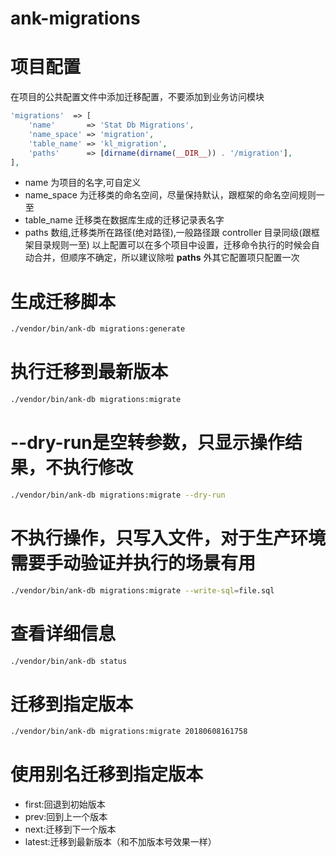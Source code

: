 # ank-migrations
# 项目配置
在项目的公共配置文件中添加迁移配置，不要添加到业务访问模块
``` php
'migrations'  => [
    'name'       => 'Stat Db Migrations',
    'name_space' => 'migration',
    'table_name' => 'kl_migration',
    'paths'      => [dirname(dirname(__DIR__)) . '/migration'],
],
```
 * name 为项目的名字,可自定义
 * name_space 为迁移类的命名空间，尽量保持默认，跟框架的命名空间规则一至
 * table_name 迁移类在数据库生成的迁移记录表名字
 * paths 数组,迁移类所在路径(绝对路径),一般路径跟 controller 目录同级(跟框架目录规则一至)
 以上配置可以在多个项目中设置，迁移命令执行的时候会自动合并，但顺序不确定，所以建议除啦 **paths** 外其它配置项只配置一次

# 生成迁移脚本
``` bash
./vendor/bin/ank-db migrations:generate
```

# 执行迁移到最新版本
``` bash
./vendor/bin/ank-db migrations:migrate
```

# --dry-run是空转参数，只显示操作结果，不执行修改
``` bash
./vendor/bin/ank-db migrations:migrate --dry-run
```

# 不执行操作，只写入文件，对于生产环境需要手动验证并执行的场景有用
``` bash
./vendor/bin/ank-db migrations:migrate --write-sql=file.sql
```

# 查看详细信息
``` bash
./vendor/bin/ank-db status
```

# 迁移到指定版本
``` bash
./vendor/bin/ank-db migrations:migrate 20180608161758
```

# 使用别名迁移到指定版本
 * first:回退到初始版本
 * prev:回到上一个版本
 * next:迁移到下一个版本
 * latest:迁移到最新版本（和不加版本号效果一样）